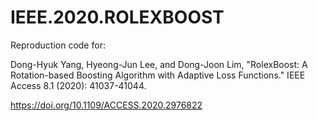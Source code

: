 # IEEE.2020.ROLEXBOOST
Reproduction code for:

Dong-Hyuk Yang, Hyeong-Jun Lee, and Dong-Joon Lim, "RolexBoost: A Rotation-based Boosting Algorithm with Adaptive Loss Functions." IEEE Access 8.1 (2020): 41037-41044.

https://doi.org/10.1109/ACCESS.2020.2976822
